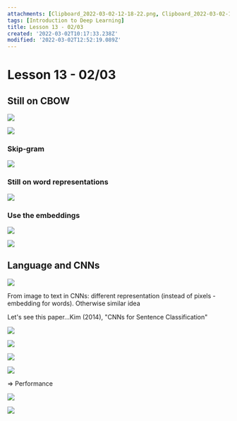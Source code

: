 ```yaml
---
attachments: [Clipboard_2022-03-02-12-18-22.png, Clipboard_2022-03-02-12-23-19.png, Clipboard_2022-03-02-12-25-18.png, Clipboard_2022-03-02-12-33-28.png, Clipboard_2022-03-02-12-55-38.png, Clipboard_2022-03-02-12-56-48.png, Clipboard_2022-03-02-13-02-27.png, Clipboard_2022-03-02-13-13-24.png, Clipboard_2022-03-02-13-14-52.png, Clipboard_2022-03-02-13-28-18.png, Clipboard_2022-03-02-13-33-25.png, Clipboard_2022-03-02-13-36-09.png, Clipboard_2022-03-02-13-40-45.png]
tags: [Introduction to Deep Learning]
title: Lesson 13 - 02/03
created: '2022-03-02T10:17:33.238Z'
modified: '2022-03-02T12:52:19.089Z'
---
```


# Lesson 13 - 02/03

## Still on CBOW

![](@attachment/Clipboard_2022-03-02-12-18-22.png)

![](@attachment/Clipboard_2022-03-02-12-23-19.png)

### Skip-gram

![](@attachment/Clipboard_2022-03-02-12-25-18.png)

### Still on word representations

![](@attachment/Clipboard_2022-03-02-12-33-28.png)

### Use the embeddings

![](@attachment/Clipboard_2022-03-02-12-55-38.png)

![](@attachment/Clipboard_2022-03-02-12-56-48.png)

## Language and CNNs

![](@attachment/Clipboard_2022-03-02-13-02-27.png)

From image to text in CNNs: different representation (instead of pixels - embedding for words). Otherwise similar idea

Let's see this paper...Kim (2014), "CNNs for Sentence Classification"

![](@attachment/Clipboard_2022-03-02-13-13-24.png)

![](@attachment/Clipboard_2022-03-02-13-14-52.png)

![](@attachment/Clipboard_2022-03-02-13-28-18.png)

![](@attachment/Clipboard_2022-03-02-13-33-25.png)

=> Performance

![](@attachment/Clipboard_2022-03-02-13-36-09.png)

![](@attachment/Clipboard_2022-03-02-13-40-45.png)
